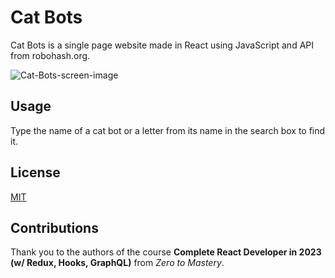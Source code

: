 
# Cat Bots

Cat Bots is a single page website made in React using JavaScript and API from robohash.org.

![Cat-Bots-screen-image](https://user-images.githubusercontent.com/124845955/233671752-23f42928-1d9f-4e9a-96f7-ba7f722bfcb7.png)

## Usage
Type the name of a cat bot or a letter from its name in the search box to find it.  

## License
[MIT](https://choosealicense.com/licenses/mit/)

## Contributions
Thank you to the authors of the course **Complete React Developer in 2023 (w/ Redux, Hooks, GraphQL)** from *Zero to Mastery*.
